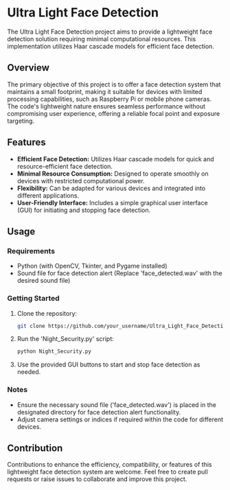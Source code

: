 # Ultra Light Face Detection

The Ultra Light Face Detection project aims to provide a lightweight face detection solution requiring minimal computational resources. This implementation utilizes Haar cascade models for efficient face detection.

## Overview

The primary objective of this project is to offer a face detection system that maintains a small footprint, making it suitable for devices with limited processing capabilities, such as Raspberry Pi or mobile phone cameras. The code's lightweight nature ensures seamless performance without compromising user experience, offering a reliable focal point and exposure targeting.

## Features

- **Efficient Face Detection:** Utilizes Haar cascade models for quick and resource-efficient face detection.
- **Minimal Resource Consumption:** Designed to operate smoothly on devices with restricted computational power.
- **Flexibility:** Can be adapted for various devices and integrated into different applications.
- **User-Friendly Interface:** Includes a simple graphical user interface (GUI) for initiating and stopping face detection.

## Usage

### Requirements

- Python (with OpenCV, Tkinter, and Pygame installed)
- Sound file for face detection alert (Replace 'face_detected.wav' with the desired sound file)

### Getting Started

1. Clone the repository:

    ```bash
    git clone https://github.com/your_username/Ultra_Light_Face_Detection.git
    ```

2. Run the 'Night_Security.py' script:

    ```bash
    python Night_Security.py
    ```

3. Use the provided GUI buttons to start and stop face detection as needed.

### Notes

- Ensure the necessary sound file ('face_detected.wav') is placed in the designated directory for face detection alert functionality.
- Adjust camera settings or indices if required within the code for different devices.

## Contribution

Contributions to enhance the efficiency, compatibility, or features of this lightweight face detection system are welcome. Feel free to create pull requests or raise issues to collaborate and improve this project.
